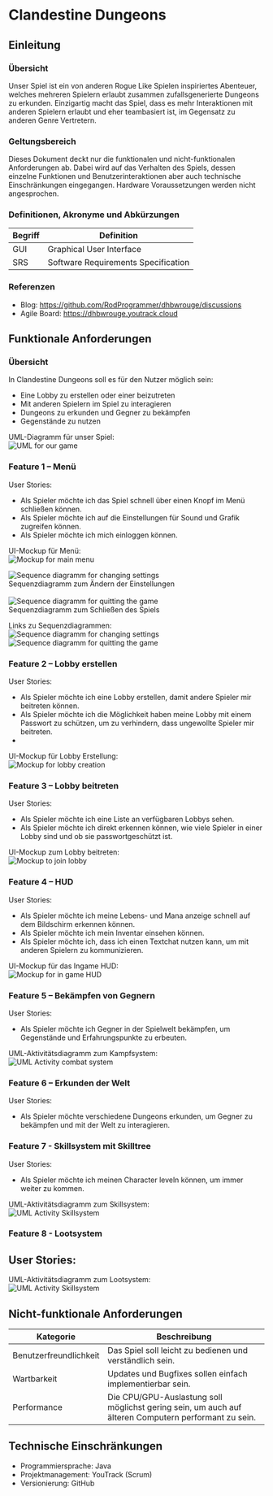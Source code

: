 # Clandestine Dungeons
## Einleitung
### Übersicht
Unser Spiel ist ein von anderen Rogue Like Spielen inspiriertes Abenteuer, welches mehreren Spielern erlaubt zusammen zufallsgenerierte Dungeons zu erkunden. Einzigartig macht das Spiel, dass es mehr Interaktionen mit anderen Spielern erlaubt und eher teambasiert ist, im Gegensatz zu anderen Genre Vertretern.  

### Geltungsbereich
Dieses Dokument deckt nur die funktionalen und nicht-funktionalen Anforderungen ab. Dabei wird auf das Verhalten des Spiels, dessen einzelne Funktionen und Benutzerinteraktionen aber auch technische Einschränkungen eingegangen. Hardware Voraussetzungen werden nicht angesprochen.

### Definitionen, Akronyme und Abkürzungen
| Begriff  | Definition |
| ------------- | ------------- |
| GUI  | Graphical User Interface  |
| SRS  | Software Requirements Specification  |

### Referenzen
- Blog: https://github.com/RodProgrammer/dhbwrouge/discussions
- Agile Board: https://dhbwrouge.youtrack.cloud

## Funktionale Anforderungen
### Übersicht
In Clandestine Dungeons soll es für den Nutzer möglich sein:
- Eine Lobby zu erstellen oder einer beizutreten
- Mit anderen Spielern im Spiel zu interagieren
- Dungeons zu erkunden und Gegner zu bekämpfen
- Gegenstände zu nutzen

UML-Diagramm für unser Spiel: <br>
![UML for our game](assets/UML.jpg)

### Feature 1 – Menü
User Stories:
- Als Spieler möchte ich das Spiel schnell über einen Knopf im Menü schließen können.
- Als Spieler möchte ich auf die Einstellungen für Sound und Grafik zugreifen können.
- Als Spieler möchte ich mich einloggen können.

UI-Mockup für Menü: <br>
![Mockup for main menu](assets/MainMenu.png) <br>

![Sequence diagramm for changing settings](assets/changeSettingsPicture.png) <br>
Sequenzdiagramm zum Ändern der Einstellungen <br>
<br>
![Sequence diagramm for quitting the game](assets/exitGame.png) <br>
Sequenzdiagramm zum Schließen des Spiels <br>

Links zu Sequenzdiagrammen: <br>
![Sequence diagramm for changing settings](assets/changeSettings.uxf) <br>
![Sequence diagramm for quitting the game](assets/ExitGame.uxf) <br>

### Feature 2 – Lobby erstellen
User Stories:
- Als Spieler möchte ich eine Lobby erstellen, damit andere Spieler mir beitreten können.
- Als Spieler möchte ich die Möglichkeit haben meine Lobby mit einem Passwort zu schützen, um zu verhindern, dass ungewollte Spieler mir beitreten.
- 
UI-Mockup für Lobby Erstellung: <br>
![Mockup for lobby creation](assets/CreateLobby.png)

### Feature 3 – Lobby beitreten
User Stories:
- Als Spieler möchte ich eine Liste an verfügbaren Lobbys sehen.
- Als Spieler möchte ich direkt erkennen können, wie viele Spieler in einer Lobby sind und ob sie passwortgeschützt ist.

UI-Mockup zum Lobby beitreten: <br>
![Mockup to join lobby](assets/Lobby.png)


### Feature 4 – HUD
User Stories:
- Als Spieler möchte ich meine Lebens- und Mana anzeige schnell auf dem Bildschirm erkennen können.
- Als Spieler möchte ich mein Inventar einsehen können.
- Als Spieler möchte ich, dass ich einen Textchat nutzen kann, um mit anderen Spielern zu kommunizieren.

UI-Mockup für das Ingame HUD: <br>
![Mockup for in game HUD](assets/HUD.png)

### Feature 5 – Bekämpfen von Gegnern
User Stories:
- Als Spieler möchte ich Gegner in der Spielwelt bekämpfen, um Gegenstände und Erfahrungspunkte zu erbeuten.

UML-Aktivitätsdiagramm zum Kampfsystem: <br>
![UML Activity combat system](assets/Combat_Activity_UML.png)

### Feature 6 – Erkunden der Welt
User Stories:
- Als Spieler möchte verschiedene Dungeons erkunden, um Gegner zu bekämpfen und mit der Welt zu interagieren.

### Feature 7 - Skillsystem mit Skilltree
User Stories:
- Als Spieler möchte ich meinen Character leveln können, um immer weiter zu kommen.

UML-Aktivitätsdiagramm zum Skillsystem: <br>
![UML Activity Skillsystem](assets/Skilltree_Activity_UML.png)

### Feature 8 - Lootsystem
User Stories:
-

UML-Aktivitätsdiagramm zum Lootsystem: <br>
![UML Activity Skillsystem](assets/Looting_Activity_UML.png)

## Nicht-funktionale Anforderungen
| Kategorie  | Beschreibung |
| ------------- | ------------- |
| Benutzerfreundlichkeit  | Das Spiel soll leicht zu bedienen und verständlich sein. |
| Wartbarkeit  | Updates und Bugfixes sollen einfach implementierbar sein. |
| Performance  | Die CPU/GPU-Auslastung soll möglichst gering sein, um auch auf älteren Computern performant zu sein. |

## Technische Einschränkungen
- Programmiersprache: Java
- Projektmanagement: YouTrack (Scrum)
- Versionierung: GitHub
